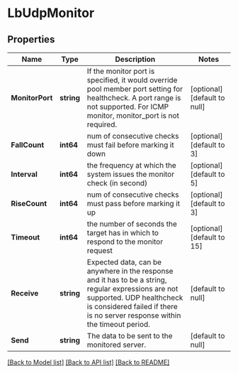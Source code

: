 # LbUdpMonitor

## Properties
Name | Type | Description | Notes
------------ | ------------- | ------------- | -------------
**MonitorPort** | **string** | If the monitor port is specified, it would override pool member port setting for healthcheck. A port range is not supported. For ICMP monitor, monitor_port is not required.  | [optional] [default to null]
**FallCount** | **int64** | num of consecutive checks must fail before marking it down | [optional] [default to 3]
**Interval** | **int64** | the frequency at which the system issues the monitor check (in second) | [optional] [default to 5]
**RiseCount** | **int64** | num of consecutive checks must pass before marking it up | [optional] [default to 3]
**Timeout** | **int64** | the number of seconds the target has in which to respond to the monitor request  | [optional] [default to 15]
**Receive** | **string** | Expected data, can be anywhere in the response and it has to be a string, regular expressions are not supported. UDP healthcheck is considered failed if there is no server response within the timeout period.  | [default to null]
**Send** | **string** | The data to be sent to the monitored server.  | [default to null]

[[Back to Model list]](../README.md#documentation-for-models) [[Back to API list]](../README.md#documentation-for-api-endpoints) [[Back to README]](../README.md)

